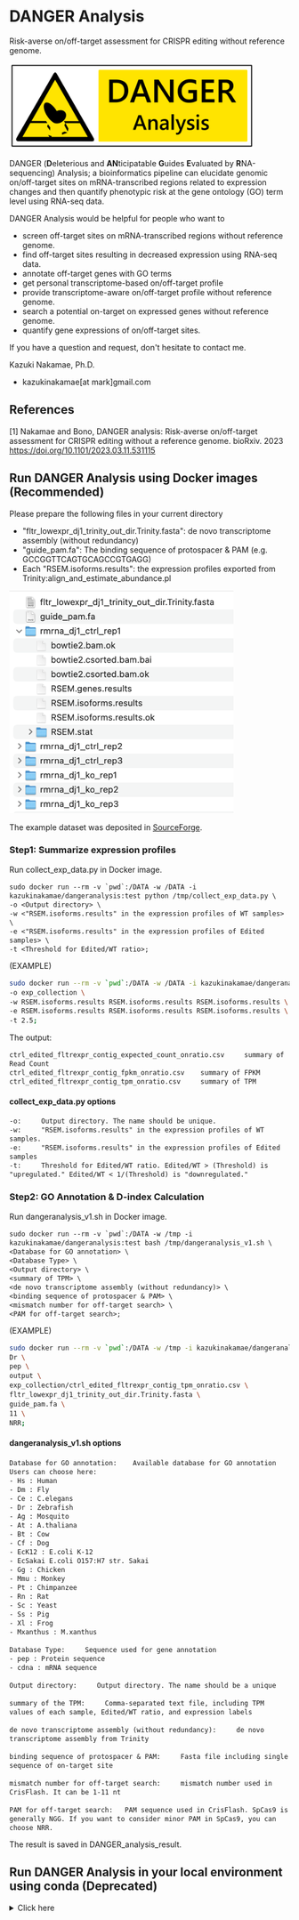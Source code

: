 # DANGER Analysis
Risk-averse on/off-target assessment for CRISPR editing without reference genome. 

<img src="https://github.com/KazukiNakamae/DANGER_analysis/blob/main/images/DANGERAnalysis.png" alt="DANGERAnalysis_logo" title="DANGERAnalysis_logo" width="440" height="155">

DANGER (**D**eleterious and **AN**ticipatable **G**uides **E**valuated by **R**NA-sequencing) Analysis; a bioinformatics pipeline can elucidate genomic on/off-target sites on mRNA-transcribed regions related to expression changes and then quantify phenotypic risk at the gene ontology (GO) term level using RNA-seq data. 

DANGER Analysis would be helpful for people who want to
- screen off-target sites on mRNA-transcribed regions without reference genome.
- find off-target sites resulting in decreased expression using RNA-seq data.
- annotate off-target genes with GO terms
- get personal transcriptome-based on/off-target profile
- provide transcriptome-aware on/off-target profile without reference genome.
- search a potential on-target on expressed genes without reference genome.
- quantify gene expressions of on/off-target sites.

If you have a question and request, don't hesitate to contact me.

Kazuki Nakamae, Ph.D.
- kazukinakamae[at mark]gmail.com

## References

[1] Nakamae and Bono, DANGER analysis: Risk-averse on/off-target assessment for CRISPR editing without a reference genome. bioRxiv. 2023 https://doi.org/10.1101/2023.03.11.531115

## Run DANGER Analysis using Docker images (Recommended)

Please prepare the following files in your current directory
- "fltr_lowexpr_dj1_trinity_out_dir.Trinity.fasta": de novo transcriptome assembly (without redundancy)
- "guide_pam.fa": The binding sequence of protospacer & PAM (e.g. GCCGGTTCAGTGCAGCCGTGAGG)
- Each "RSEM.isoforms.results": the expression profiles exported from Trinity:align_and_estimate_abundance.pl

<img src="https://github.com/KazukiNakamae/DANGER_analysis/blob/main/images/example_fileset.png" alt="example_fileset" title="example_fileset" height="400">

The example dataset was deposited in [SourceForge](https://sourceforge.net/projects/danger-analysis-v1/files/example.tar.gz/download).

### Step1: Summarize expression profiles

Run collect_exp_data.py in Docker image.

```
sudo docker run --rm -v `pwd`:/DATA -w /DATA -i kazukinakamae/dangeranalysis:test python /tmp/collect_exp_data.py \
-o <Output directory> \
-w <"RSEM.isoforms.results" in the expression profiles of WT samples> \
-e <"RSEM.isoforms.results" in the expression profiles of Edited samples> \
-t <Threshold for Edited/WT ratio>;
```

(EXAMPLE)
```bash
sudo docker run --rm -v `pwd`:/DATA -w /DATA -i kazukinakamae/dangeranalysis:test python /tmp/collect_exp_data.py \
-o exp_collection \
-w RSEM.isoforms.results RSEM.isoforms.results RSEM.isoforms.results \
-e RSEM.isoforms.results RSEM.isoforms.results RSEM.isoforms.results \
-t 2.5;
```

The output:

```
ctrl_edited_fltrexpr_contig_expected_count_onratio.csv     summary of Read Count
ctrl_edited_fltrexpr_contig_fpkm_onratio.csv    summary of FPKM
ctrl_edited_fltrexpr_contig_tpm_onratio.csv     summary of TPM
```

#### collect_exp_data.py options

```
-o:     Output directory. The name should be unique.
-w:     "RSEM.isoforms.results" in the expression profiles of WT samples.
-e:     "RSEM.isoforms.results" in the expression profiles of Edited samples
-t:     Threshold for Edited/WT ratio. Edited/WT > (Threshold) is "upregulated." Edited/WT < 1/(Threshold) is "downregulated."
```

### Step2: GO Annotation & D-index Calculation

Run dangeranalysis_v1.sh in Docker image.

```
sudo docker run --rm -v `pwd`:/DATA -w /tmp -i kazukinakamae/dangeranalysis:test bash /tmp/dangeranalysis_v1.sh \
<Database for GO annotation> \
<Database Type> \
<Output directory> \
<summary of TPM> \
<de novo transcriptome assembly (without redundancy)> \
<binding sequence of protospacer & PAM> \
<mismatch number for off-target search> \
<PAM for off-target search>;
```

(EXAMPLE)
```bash
sudo docker run --rm -v `pwd`:/DATA -w /tmp -i kazukinakamae/dangeranalysis:test bash /tmp/dangeranalysis_v1.sh \
Dr \
pep \
output \
exp_collection/ctrl_edited_fltrexpr_contig_tpm_onratio.csv \
fltr_lowexpr_dj1_trinity_out_dir.Trinity.fasta \
guide_pam.fa \
11 \
NRR;
```

#### dangeranalysis_v1.sh options

```
Database for GO annotation:    Available database for GO annotation
Users can choose here:
- Hs : Human
- Dm : Fly
- Ce : C.elegans
- Dr : Zebrafish
- Ag : Mosquito
- At : A.thaliana
- Bt : Cow
- Cf : Dog
- EcK12 : E.coli K-12
- EcSakai E.coli O157:H7 str. Sakai
- Gg : Chicken
- Mmu : Monkey
- Pt : Chimpanzee
- Rn : Rat
- Sc : Yeast
- Ss : Pig
- Xl : Frog
- Mxanthus : M.xanthus

Database Type:     Sequence used for gene annotation
- pep : Protein sequence
- cdna : mRNA sequence

Output directory:     Output directory. The name should be a unique

summary of the TPM:     Comma-separated text file, including TPM values of each sample, Edited/WT ratio, and expression labels

de novo transcriptome assembly (without redundancy):     de novo transcriptome assembly from Trinity

binding sequence of protospacer & PAM:     Fasta file including single sequence of on-target site

mismatch number for off-target search:     mismatch number used in CrisFlash. It can be 1-11 nt

PAM for off-target search:   PAM sequence used in CrisFlash. SpCas9 is generally NGG. If you want to consider minor PAM in SpCas9, you can choose NRR.
```

The result is saved in DANGER_analysis_result.


## Run DANGER Analysis in your local environment using conda (Deprecated)

<details>
<summary>Click here</summary>

### Installation of DANGER Analysis

The DANGER Analysis consists of python and R with various bioinformatics tools. All processes run under Anaconda and Docker environments.

#### 1. Installation of Docker

##### on MacOSX

1. Download and install Docker Desktop: https://docs.docker.com/engine/install/#desktop

2. Enter Docker settings menu to adjust the memory allocation (≥64GB of memory is recommmended)

##### on Linux

1. Download and install Docker Engine: https://docs.docker.com/engine/

2. start Docker daemon service

```bash
sudo systemctl start docker;
```

#### 2. Download of Docker images

Type the following commands in the terminal.

```bash
# Download Docker image for Trinity
sudo docker pull trinityrnaseq/trinityrnaseq:2.12.0

# Download Docker image for BUSCO
sudo docker pull trinityrnaseq/ezlabgva/busco:v5.2.2_cv1
```

#### 3. Create of Anaconda environments

Type the following commands in the terminal.

```bash
# Create cutadapt_env
conda activate cutadapt_env -y;
conda install -c bioconda cutadapt=1.18;
conda deactivate;

# Create bbtools_env
conda activate bbtools_env -y;
conda install -c bioconda bbmap=38.18;
conda deactivate;

# Create transdecoder_env
conda create -n transdecoder_env -y;
conda activate transdecoder_env;
conda install -c bioconda -y TransDecoder=5.5.0;
conda install -c conda-forge pigz=2.6;
conda install -c bioconda blast=2.12.0;
conda install -c bioconda seqkit=2.3.1;
conda deactivate;

# Create matplotlib_venn_env
conda create -n matplotlib_venn_env;
conda activate matplotlib_venn_env;
conda install -c conda-forge matplotlib-venn=0.11.5;
conda deactivate;

# Create topGO
conda create -n topGO -y;
conda activate topGO;
conda install -c conda-forge -c bioconda bioconductor-topgo -y;
conda install -c conda-forge -c bioconda bioconductor-rgraphviz -y;
conda install -c bioconda bioconductor-org.hs.eg.db bioconductor-org.ag.eg.db bioconductor-org.at.tair.db bioconductor-org.bt.eg.db bioconductor-org.ce.eg.db bioconductor-org.cf.eg.db bioconductor-org.dm.eg.db bioconductor-org.dr.eg.db bioconductor-org.eck12.eg.db bioconductor-org.ecsakai.eg.db bioconductor-org.gg.eg.db bioconductor-org.mm.eg.db bioconductor-org.mmu.eg.db bioconductor-org.mxanthus.db bioconductor-org.pt.eg.db bioconductor-org.rn.eg.db bioconductor-org.sc.sgd.db bioconductor-org.ss.eg.db bioconductor-org.xl.eg.db;
conda deactivate;

# Create calcDANGERindex_env
conda create -n calcDANGERindex_env -y;
conda activate calcDANGERindex_env;
conda install -c anaconda pandas=1.5.2;
conda install -c anaconda scipy=1.10.0;
conda install -c conda-forge matplotlib=3.6.3;
conda deactivate;
```

#### 4 Install Crisflash

Download source code of Crisflash from https://github.com/crisflash/crisflash, and then install it according to install instructions.

#### 5 Download scripts of DANGER analysis, SAQE, and the supplemantal script.

Type the following commands in the terminal.

```
git clone https://github.com/KazukiNakamae/DANGER_analysis.git;
git clone https://github.com/bonohu/SAQE.git;
git clone https://github.com/RyoNozu/Sequence_editor.git;
```

#### 6. Prepare de novo transcriptome assembly

We show the examples using park7(dj1) dataset.
Type the following commands in the terminal.

```bash
mkdir working_dir
cd working_dir
mkdir raw_fastq
cd raw_fastq

# Move raw fastq(.gz) files to the current directory
mv XXX.fq.gz ./;
cd ..;

# make log directory
mkdir log;

# make list of sample names
mkdir metadata;
cat << EOF > metadata/sample_name.txt
dj1_Control_1
dj1_Control_2
dj1_Control_3
dj1_KO_1
dj1_KO_2
dj1_KO_3
EOF

### Quality Control & Adapter Trimming
conda activate cutadapt_env;
mkdir trimmed_fq;
mkdir resource;
cat << EOF > resource/illumina_universal.fa
>AGATCGGAAGAG
AGATCGGAAGAG
EOF
# The average length is 150nt. We set 120nt as minimum-length
while read line; do cutadapt -q 30 -a file:resource/illumina_universal.fa -A file:resource/illumina_universal.fa -o trimmed_fq/trimmed_${line}_1.fq.gz -p trimmed_fq/trimmed_${line}_2.fq.gz --minimum-length=120 --pair-filter=any --trim-n raw_fastq/${line}_1.fq.gz raw_fastq/${line}_2.fq.gz &> log/1.cutadapt_${line}.txt; done < metadata/sample_name.txt
conda deactivate;



### Ribosomal RNA (rRNA) Removal
mkdir rmrrna_first_fq;
mkdir rmrrna_first_match_fq;
mkdir rmrrna_second_fq;
mkdir rmrrna_second_match_fq;
# Download rRNA datasets from https://www.arb-silva.de, and then save them to resource directory
# Remove SSU rRNA
while read line; do bbduk.sh K=31 mcf=0.5 in1=trimmed_fq/trimmed_${line}_1.fq.gz in2=trimmed_fq/trimmed_${line}_2.fq.gz \
out1=rmrrna_first_fq/rmssu_${line}_1.fq.gz out2=rmrrna_first_fq/rmssu_${line}_2.fq.gz outm=rmrrna_first_match_fq/rmssu_${line}.fq.gz \
ref=resource/SILVA_119.1_SSURef_Nr99_tax_silva_trunc.fasta.gz overwrite=t -Xmx8g &> log/2.rmrrna_first_${line}.txt; done < metadata/sample_name.txt;
# Remove LSU rRNA
while read line; do bbduk.sh K=31 mcf=0.5 in1=rmrrna_first_fq/rmssu_${line}_1.fq.gz in2=rmrrna_first_fq/rmssu_${line}_2.fq.gz \
out1=rmrrna_second_fq/rmrna_${line}_1.fq.gz out2=rmrrna_second_fq/rmrna_${line}_2.fq.gz outm=rmrrna_second_match_fq/rmlsu_${line}.fq.gz \
ref=resource/SILVA_119_LSURef_tax_silva_trunc.fasta.gz overwrite=t -Xmx8g &> log/3.rmrrna_second_${line}.txt; done < metadata/sample_name.txt;
conda deactivate;



### de novo Transcriptome Assembly
# Merge WT data
# Left
mkdir merge_ctrl_1_fq;
cp rmrrna_second_fq/rmrna_dj1_Control_1_1.fq.gz merge_ctrl_1_fq;
cp rmrrna_second_fq/rmrna_dj1_Control_2_1.fq.gz merge_ctrl_1_fq;
cp rmrrna_second_fq/rmrna_dj1_Control_3_1.fq.gz merge_ctrl_1_fq;
cat merge_ctrl_1_fq/rmrna_dj1_Control_*_1.fq.gz > merge_ctrl_1_fq/MERGED_dj1_Control_1.fq.gz;
# Right
mkdir merge_ctrl_2_fq;
cp rmrrna_second_fq/rmrna_dj1_Control_1_2.fq.gz merge_ctrl_2_fq;
cp rmrrna_second_fq/rmrna_dj1_Control_2_2.fq.gz merge_ctrl_2_fq;
cp rmrrna_second_fq/rmrna_dj1_Control_3_2.fq.gz merge_ctrl_2_fq;
cat merge_ctrl_2_fq/rmrna_dj1_Control_*_2.fq.gz > merge_ctrl_2_fq/MERGED_dj1_Control_2.fq.gz;
# Run de novo Transcriptome Assembly
cp merge_ctrl_1_fq/MERGED_dj1_Control_1.fq.gz ../;
cp merge_ctrl_2_fq/MERGED_dj1_Control_2.fq.gz ../;
cd ..;
sudo docker run -d --memory 128g --rm -v`pwd`:`pwd` trinityrnaseq/trinityrnaseq:2.12.0 Trinity --seqType fq --left `pwd`/MERGED_dj1_Control_1.fq.gz --right `pwd`/MERGED_dj1_Control_2.fq.gz --min_contig_length 100 --CPU 12 --max_memory 128G --output `pwd`/dj1_trinity_out_dir;



### Evaluate assembly using BUSCO
cp dj1_trinity_out_dir/Trinity.fasta ./Trinity_original.fasta;
docker run --name busco_original -d --memory 128g -itv $PWD:/data -w /data --rm ezlabgva/busco:v5.2.2_cv1 busco -m transcriptome -i ./Trinity_original.fasta -o dj1_trinity_transcripts_BUSCO -l actinopterygii_odb10 -c 8;
cat dj1_trinity_transcripts_BUSCO/short_summary.specific.actinopterygii_odb10.dj1_trinity_transcripts_BUSCO.txt
###
# BUSCO version is: 5.2.2 
# The lineage dataset is: actinopterygii_odb10 (Creation date: 2021-02-19, number of genomes: 26, number of BUSCOs: 3640)
# Summarized benchmarking in BUSCO notation for file /data/Trinity_original.fasta
# BUSCO was run in mode: transcriptome

	***** Results: *****

	C:90.9%[S:42.1%,D:48.8%],F:2.5%,M:6.6%,n:3640	   
	3310	Complete BUSCOs (C)			   
	1534	Complete and single-copy BUSCOs (S)	   
	1776	Complete and duplicated BUSCOs (D)	   
	90	Fragmented BUSCOs (F)			   
	240	Missing BUSCOs (M)			   
	3640	Total BUSCO groups searched		   

Dependencies and versions:
	hmmsearch: 3.1
	metaeuk: 4.a0f584d
###



### Removal of redundancy
# Estimate expression of merged WT data
docker run --rm -d -v`pwd`:`pwd` trinityrnaseq/trinityrnaseq:2.12.0 /usr/local/bin/util/align_and_estimate_abundance.pl --transcripts `pwd`/dj1_trinity_out_dir/Trinity.fasta \
--seqType fq \
--left `pwd`/MERGED_dj1_Control_1.fq.gz --right `pwd`/MERGED_dj1_Control_2.fq.gz \
 --est_method RSEM \
 --aln_method bowtie2 \
 --trinity_mode \
 --prep_reference \
 --coordsort_bam \
 --thread_count 20 \
 --output_dir `pwd`/dj1_trinity_out_dir.Trinity_RSEM_outdir;
# removal of low-expression transcripts
docker run --rm -v`pwd`:`pwd` trinityrnaseq/trinityrnaseq:2.12.0 /usr/local/bin/util/filter_low_expr_transcripts.pl --transcripts `pwd`/dj1_trinity_out_dir/Trinity.fasta \
 --highest_iso_only \
 --trinity_mode \
 --matrix `pwd`/dj1_trinity_out_dir.Trinity_RSEM_outdir/RSEM.genes.results \
 > `pwd`/fltr_lowexpr_dj1_trinity_out_dir.Trinity.fasta;
```


#### 7. Expression quantification

Type the following commands in the terminal.

```bash
# Make sample lists
cat << EOF > `pwd`/fastq_sample_fltr_lowexpr.txt
ctrl `pwd`/rmrrna_second_fq/rmrna_dj1_ctrl_rep1 `pwd`/rmrrna_second_fq/rmrna_dj1_Control_1_1.fq.gz `pwd`/rmrrna_second_fq/rmrna_dj1_Control_1_2.fq.gz
ctrl `pwd`/rmrrna_second_fq/rmrna_dj1_ctrl_rep2 `pwd`/rmrrna_second_fq/rmrna_dj1_Control_2_1.fq.gz `pwd`/rmrrna_second_fq/rmrna_dj1_Control_2_2.fq.gz
ctrl `pwd`/rmrrna_second_fq/rmrna_dj1_ctrl_rep3 `pwd`/rmrrna_second_fq/rmrna_dj1_Control_3_1.fq.gz `pwd`/rmrrna_second_fq/rmrna_dj1_Control_3_2.fq.gz
ko `pwd`/rmrrna_second_fq/rmrna_dj1_ko_rep1 `pwd`/rmrrna_second_fq/rmrna_dj1_KO_1_1.fq.gz `pwd`/rmrrna_second_fq/rmrna_dj1_KO_1_2.fq.gz
ko `pwd`/rmrrna_second_fq/rmrna_dj1_ko_rep2 `pwd`/rmrrna_second_fq/rmrna_dj1_KO_2_1.fq.gz `pwd`/rmrrna_second_fq/rmrna_dj1_KO_2_2.fq.gz
ko `pwd`/rmrrna_second_fq/rmrna_dj1_ko_rep3 `pwd`/rmrrna_second_fq/rmrna_dj1_KO_3_1.fq.gz `pwd`/rmrrna_second_fq/rmrna_dj1_KO_3_2.fq.gz
EOF
cat `pwd`/fastq_sample_fltr_lowexpr.txt | tr ' ' '\t' > `pwd`/fastq_sample_fltr_lowexpr_tab.txt;
# Estimate expression of WT/Edited data
sudo docker run -v`pwd`:`pwd` trinityrnaseq/trinityrnaseq:2.12.0 /usr/local/bin/util/align_and_estimate_abundance.pl \
--transcripts `pwd`/fltr_lowexpr_dj1_trinity_out_dir.Trinity.fasta \
--thread_count 8 \
--prep_reference \
--seqType fq \
--samples_file `pwd`/fastq_sample_fltr_lowexpr_tab.txt \
--est_method RSEM \
--aln_method bowtie2 \
--trinity_mode \
--coordsort_bam;
``` 

Summarize TPM values into ctrl_ko_fltrexpr_contig_tpm_onratio.csv



#### 8. Detection of on/off-target sites on de novo transcriptome assembly

Type the following commands in the terminal.

``` bash
# Make on-target sequence data
cat << EOT >> guide_pam.fa
>GCCGGTTCAGTGCAGCCGTGAGG
GCCGGTTCAGTGCAGCCGTGAGG
EOT
# on/off-target detection
awk '!/^>/ { printf "%s", $0; n = "\n" } /^>/ { print n $0; n = "" }END { printf "%s", n }' `pwd`/fltr_lowexpr_dj1_trinity_out_dir.Trinity.fasta > Trinity.fa; # Remove \n in sequences
cat Trinity.fa | sed -e 's/ .*//g' > Trinity_simple.fa; # Modify the headers
$HOME/bin/crisflash -g Trinity_simple.fa -s guide_pam.fa -o results_gRNAs.cas-offinder -m 11 -p NRR -t 8 -C;
wc -l results_gRNAs.cas-offinder
# hit site (upto 11mm, NRR PAM) = 4232634 sites

# Get all off-targets 
awk '{ if ($4 != "GCCGGTTCAGTGCAGCCGTGAGG") { print } }' results_gRNAs.cas-offinder > offtarget_all.cas-offinder;
wc -l offtarget_all.cas-offinder;
# off-target site (upto 11mm, NRR PAM) = 4232633 sites

# Get 0-11 off-targets（NRR PAM）
awk -v MM=0 '{ if ($6 == MM) { print } }' offtarget_all.cas-offinder > offtarget_mm0.cas-offinder;
for i in {1..11};do awk -v MM=$i '{ if ($6 == MM) { print } }' offtarget_all.cas-offinder > offtarget_mm"$i".cas-offinder;wc -l offtarget_mm"$i".cas-offinder;done;
###
       0 offtarget_mm1.cas-offinder
       0 offtarget_mm2.cas-offinder
       1 offtarget_mm3.cas-offinder
      25 offtarget_mm4.cas-offinder
     278 offtarget_mm5.cas-offinder
    2179 offtarget_mm6.cas-offinder
   14172 offtarget_mm7.cas-offinder
   73027 offtarget_mm8.cas-offinder
  296222 offtarget_mm9.cas-offinder
 1008070 offtarget_mm10.cas-offinder
 2838659 offtarget_mm11.cas-offinder
###

# Count transcripts have off-target sites
awk '{ print $2 }' offtarget_all.cas-offinder > offtarget_all_list.txt;
awk '!seen[$0]++' offtarget_all_list.txt > offtarget_all_uniq_list.txt;
wc -l offtarget_all_uniq_list.txt;
# 865,452 transcripts have off-target sites
``` 



#### 9. GO enrichment analysis

Type the following commands in the terminal.

```bash
# Predict ORFs
conda activate transdecoder_env;
cd 120221227_dj1_denovo_assembly;
cp ../SAQE/11TransDecoder.sh ./;
cp ./fltr_lowexpr_dj1_trinity_out_dir.Trinity.fasta ./Trinity.fasta;
chmod +x ./11TransDecoder.sh;
./11TransDecoder.sh

# Download Ensembl protein database
mkdir db;
cp /Volumes/denovoseq/SAQE/12GetRefProts.sh ./;
# Prepare modified 12GetRefProts to download zebrafish protein data
# Run script for download 
chmod +x ./12GetRefProts.sh;
./12GetRefProts.sh

# Add dummy word into blank of database
unpigz -c db/Danio_rerio.GRCz11.pep.all.fa.gz > Danio_rerio.GRCz11.pep.all.fa;
cp ../Sequence_editor/00_prepare_faa_4Fanflow.sh ./;
chmod +x 00_prepare_faa_4Fanflow.sh;
./00_prepare_faa_4Fanflow.sh

# Run ggsearch
cp ../SAQE/15ggsearch.sh ./;
chmod +x ./15ggsearch.sh;
./15ggsearch.sh Trinity.fasta.transdecoder.pep Danio_rerio.GRCz11.pep.all.fa2;

# Make annotation table
cp ../SAQE/15parseggsearch.sh ./;
cp ../SAQE/15parseggsearch.pl ./;
# add target=Trinity.fasta.transdecoder.pep into in15parseggsearch.sh
chmod +x 15parseggsearch.sh;
./15parseggsearch.sh Danio_rerio.GRCz11.pep.all.fa2;
perl -nle 'print $1 if(/^\>(\S+)/)' Trinity.fasta.transdecoder.pep > coding-transcript.pid.txt;
cp ../SAQE/15mkannotbl.pl ./;
cat coding-transcript.pid.txt | perl 15mkannotbl.pl Trinity.fasta.transdecoder.pep-Danio_rerio.GRCz11.pep.all.fa2.txt > Trinity.fasta.transdecoder.pep_all.txt;

# Search downrregulated ONratio
awk -F',' '{ if ($NF ~ /downregulated/) { print } }' ctrl_ko_fltrexpr_contig_tpm_onratio.csv > downregulated_ONratio.csv;
awk -F',' '{ print $1 }' downregulated_ONratio.csv > downregulated_ONratio_list.txt;
wc -l downregulated_ONratio_list.txt
# downregulated_ONratio = 439908

# search dTPM (downrregulated ONratio & off-target)
# Make Venn diagram using https://bioinformatics.psb.ugent.be/webtools/Venn/
###
List names	number of elements	number of unique elements
1（off-target）	865452	865452
2（downrregulated ONratio）	439908	439908
Overall number of unique elements	935252
###
all_offtarget_vs_dONrartio.svg
all_offtarget_vs_dONrartio.png
all_offtarget_vs_dONrartio.txt
# downrregulated ONratio & off-target n = 370,108
# Saved it to all_offtarget_vs_dONrartio.id.txt
# Modify all_offtarget_vs_dONrartio.id.txt
cat all_offtarget_vs_dONrartio.txt | sed -n "2,370109p" > all_offtarget_vs_dONrartio.id.txt;

# Rnrichment analysis in group of downrregulated ONratio & off-target
while read line; do grep $line coding-transcript.pid.txt >> all_offtarget_vs_dONrartio.pid.txt;done < all_offtarget_vs_dONrartio.id.txt;
wc -l all_offtarget_vs_dONrartio.pid.txt # ORFありtranscript 2500
cat all_offtarget_vs_dONrartio.pid.txt | perl 15mkannotbl.pl Trinity.fasta.transdecoder.pep-Danio_rerio.GRCz11.pep.all.fa2.txt > all_offtarget_vs_dONrartio_annotation_table.txt;
awk '{ if ($2 ~ /ENSDARP/) { print } }' all_offtarget_vs_dONrartio_annotation_table.txt > all_offtarget_vs_dONrartio_annotation_table.txt_hasENSDARP.txt;
wc -l all_offtarget_vs_dONrartio_annotation_table.txt_hasENSDARP.txt;
# 1246 transcripts have ENSDARP ID

# search downrregulated ONratio for each mismatch number
for i in {0..11};do awk '{ print $2 }' offtarget_mm"$i".cas-offinder > offtarget_mm"$i"_list.txt;awk '!seen[$0]++' offtarget_mm"$i"_list.txt > offtarget_mm"$i"_uniq_list.txt;wc -l offtarget_mm"$i"_uniq_list.txt;done;
###
       0 offtarget_mm0_uniq_list.txt
       0 offtarget_mm1_uniq_list.txt
       0 offtarget_mm2_uniq_list.txt
       1 offtarget_mm3_uniq_list.txt
      25 offtarget_mm4_uniq_list.txt
     278 offtarget_mm5_uniq_list.txt
    2149 offtarget_mm6_uniq_list.txt
   13227 offtarget_mm7_uniq_list.txt
   60910 offtarget_mm8_uniq_list.txt
  198645 offtarget_mm9_uniq_list.txt
  475284 offtarget_mm10_uniq_list.txt
  786219 offtarget_mm11_uniq_list.txt
###

# Search downrregulated ONratio & off-target for each mismatch number
mkdir mm_offtarget_dONratio;
# Draw Venn diagram
conda activate matplotlib_venn_env;
for i in {0..11};do python ../drawVennDiagram.py mm_offtarget_dONratio/mm"$i"_offtarget_dONratio.id.txt mm_offtarget_dONratio/mm"$i"_offtarget_dONratio.tiff offtarget_mm"$i"_uniq_list.txt downregulated_ONratio_list.txt;wc -l mm_offtarget_dONratio/mm"$i"_offtarget_dONratio.id.txt;done;
### ONratio & off-target for each mismatch number
       0 mm_offtarget_dONratio/mm0_offtarget_dONratio.id.txt
       0 mm_offtarget_dONratio/mm1_offtarget_dONratio.id.txt
       0 mm_offtarget_dONratio/mm2_offtarget_dONratio.id.txt
       1 mm_offtarget_dONratio/mm3_offtarget_dONratio.id.txt
       6 mm_offtarget_dONratio/mm4_offtarget_dONratio.id.txt
      62 mm_offtarget_dONratio/mm5_offtarget_dONratio.id.txt
     500 mm_offtarget_dONratio/mm6_offtarget_dONratio.id.txt
    3489 mm_offtarget_dONratio/mm7_offtarget_dONratio.id.txt
   18172 mm_offtarget_dONratio/mm8_offtarget_dONratio.id.txt
   67658 mm_offtarget_dONratio/mm9_offtarget_dONratio.id.txt
  182774 mm_offtarget_dONratio/mm10_offtarget_dONratio.id.txt
  330733 mm_offtarget_dONratio/mm11_offtarget_dONratio.id.txt
###
conda deactivate;

# Search transcript annotated with ENSDARP
for i in {0..11};do while read line; do grep $line coding-transcript.pid.txt >> mm_offtarget_dONratio/mm"$i"_offtarget_dONratio.pid.txt;done < mm_offtarget_dONratio/mm"$i"_offtarget_dONratio.id.txt;wc -l mm_offtarget_dONratio/mm"$i"_offtarget_dONratio.pid.txt;done;
### transcript with ORFs
wc: mm_offtarget_dONratio/mm0_offtarget_dONratio.pid.txt: open: No such file or directory
wc: mm_offtarget_dONratio/mm1_offtarget_dONratio.pid.txt: open: No such file or directory
wc: mm_offtarget_dONratio/mm2_offtarget_dONratio.pid.txt: open: No such file or directory
       0 mm_offtarget_dONratio/mm3_offtarget_dONratio.pid.txt
       0 mm_offtarget_dONratio/mm4_offtarget_dONratio.pid.txt
       1 mm_offtarget_dONratio/mm5_offtarget_dONratio.pid.txt
      19 mm_offtarget_dONratio/mm6_offtarget_dONratio.pid.txt
      85 mm_offtarget_dONratio/mm7_offtarget_dONratio.pid.txt
     412 mm_offtarget_dONratio/mm8_offtarget_dONratio.pid.txt
    1170 mm_offtarget_dONratio/mm9_offtarget_dONratio.pid.txt
    2055 mm_offtarget_dONratio/mm10_offtarget_dONratio.pid.txt
    2469 mm_offtarget_dONratio/mm11_offtarget_dONratio.pid.txt
###
for i in {3..11};do cat mm_offtarget_dONratio/mm"$i"_offtarget_dONratio.pid.txt | perl 15mkannotbl.pl Trinity.fasta.transdecoder.pep-Danio_rerio.GRCz11.pep.all.fa2.txt > mm_offtarget_dONratio/mm"$i"_offtarget_dONratio_annotation_table.txt;done;
for i in {3..11};do awk '{ if ($2 ~ /ENSDARP/) { print } }' mm_offtarget_dONratio/mm"$i"_offtarget_dONratio_annotation_table.txt > mm_offtarget_dONratio/mm"$i"_offtarget_dONratio_annotation_table.txt_hasENSDARP.txt;wc -l mm_offtarget_dONratio/mm"$i"_offtarget_dONratio_annotation_table.txt_hasENSDARP.txt;done;
### transcript with ENSDARP ID
       0 mm_offtarget_dONratio/mm3_offtarget_dONratio_annotation_table.txt_hasENSDARP.txt
       0 mm_offtarget_dONratio/mm4_offtarget_dONratio_annotation_table.txt_hasENSDARP.txt
       1 mm_offtarget_dONratio/mm5_offtarget_dONratio_annotation_table.txt_hasENSDARP.txt
      11 mm_offtarget_dONratio/mm6_offtarget_dONratio_annotation_table.txt_hasENSDARP.txt
      50 mm_offtarget_dONratio/mm7_offtarget_dONratio_annotation_table.txt_hasENSDARP.txt
     212 mm_offtarget_dONratio/mm8_offtarget_dONratio_annotation_table.txt_hasENSDARP.txt
     567 mm_offtarget_dONratio/mm9_offtarget_dONratio_annotation_table.txt_hasENSDARP.txt
    1032 mm_offtarget_dONratio/mm10_offtarget_dONratio_annotation_table.txt_hasENSDARP.txt
    1228 mm_offtarget_dONratio/mm11_offtarget_dONratio_annotation_table.txt_hasENSDARP.txt
###

### Calculate DENGERindex
# Get gene list for each mismatch number
for i in {3..11};do awk '{ print $3}' mm_offtarget_dONratio/mm"$i"_offtarget_dONratio_annotation_table.txt_hasENSDARP.txt > mm_offtarget_dONratio/mm"$i"_offtarget_dONratio_ENSDARP_genelist.txt;done;
# GO annotation with topGO for each mismatch number
conda activate topGO;
for i in {1..11};do Rscript ../annotateGOv2.R mm_offtarget_dONratio/mm"$i"_offtarget_dONratio_ENSDARP_genelist.txt mm_offtarget_dONratio/mm"$i"_offtarget_dONratio_ENSDARP_geneGO zebrafish;done;
# Enrichment analysis for each mismatch number
for i in {1..11};do Rscript ../makeDANGERenrichmentTablev2.R mm_offtarget_dONratio/mm"$i"_offtarget_dONratio_ENSDARP_geneGO mm_offtarget_dONratio/mm"$i"_offtarget_dONratio_ENSDARP_geneGO_enrichment mm_offtarget_dONratio/mm"$i"_offtarget_dONratio_ENSDARP_genelist.txt $i;done;
conda deactivate;
# DENGERindex Calculation
conda activate calcDANGERindex_env;
python ../calcDANGERindex.py  mm_offtarget_dONratio/mm6_offtarget_dONratio_ENSDARP_geneGO_enrichment mm_offtarget_dONratio/mm7_offtarget_dONratio_ENSDARP_geneGO_enrichment mm_offtarget_dONratio/mm8_offtarget_dONratio_ENSDARP_geneGO_enrichment mm_offtarget_dONratio/mm9_offtarget_dONratio_ENSDARP_geneGO_enrichment mm_offtarget_dONratio/mm10_offtarget_dONratio_ENSDARP_geneGO_enrichment mm_offtarget_dONratio/mm11_offtarget_dONratio_ENSDARP_geneGO_enrichment;
###
Biological Process
Sum of DANGER indexes
224.24425603474646
Upper boundary
0.14470317255959442
Cellular Component
Sum of DANGER indexes
68.85219343072643
Upper boundary
0.16767265997982977
Molecular Function
Sum of DANGER indexes
60.94544580544128
Upper boundary
0.13143181335175058
###
conda deactivate;
```

The result is saved in DANGER_analysis_result.

</details>